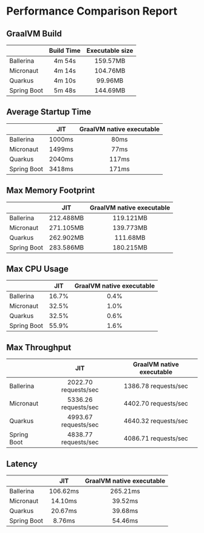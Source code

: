 # Performance Comparison Report

## GraalVM Build

|        | Build Time | Executable size |
|--------|:----------:|:---------------:|
| Ballerina | 4m 54s | 159.57MB |
| Micronaut | 4m 14s | 104.76MB |
| Quarkus | 4m 10s | 99.96MB |
| Spring Boot | 5m 48s | 144.69MB |

## Average Startup Time

|        | JIT | GraalVM native executable |
|--------|:---:|:-------------------------:|
| Ballerina | 1000ms | 80ms |
| Micronaut | 1499ms | 77ms |
| Quarkus | 2040ms | 117ms |
| Spring Boot | 3418ms | 171ms |

## Max Memory Footprint

|        | JIT | GraalVM native executable |
|--------|:---:|:-------------------------:|
| Ballerina | 212.488MB | 119.121MB |
| Micronaut | 271.105MB | 139.773MB |
| Quarkus | 262.902MB | 111.68MB |
| Spring Boot | 283.586MB | 180.215MB |

## Max CPU Usage

|        | JIT | GraalVM native executable |
|--------|:---:|:-------------------------:|
| Ballerina | 16.7% | 0.4% |
| Micronaut | 32.5% | 1.0% |
| Quarkus | 32.5% | 0.6% |
| Spring Boot | 55.9% | 1.6% |

## Max Throughput

|        | JIT | GraalVM native executable |
|--------|:---:|:-------------------------:|
| Ballerina | 2022.70 requests/sec | 1386.78 requests/sec |
| Micronaut | 5336.26 requests/sec | 4402.70 requests/sec |
| Quarkus | 4993.67 requests/sec | 4640.32 requests/sec |
| Spring Boot | 4838.77 requests/sec | 4086.71 requests/sec |

## Latency

|        | JIT | GraalVM native executable |
|--------|:---:|:-------------------------:|
| Ballerina | 106.62ms | 265.21ms |
| Micronaut | 14.10ms | 39.52ms |
| Quarkus | 20.67ms | 39.68ms |
| Spring Boot | 8.76ms | 54.46ms |
